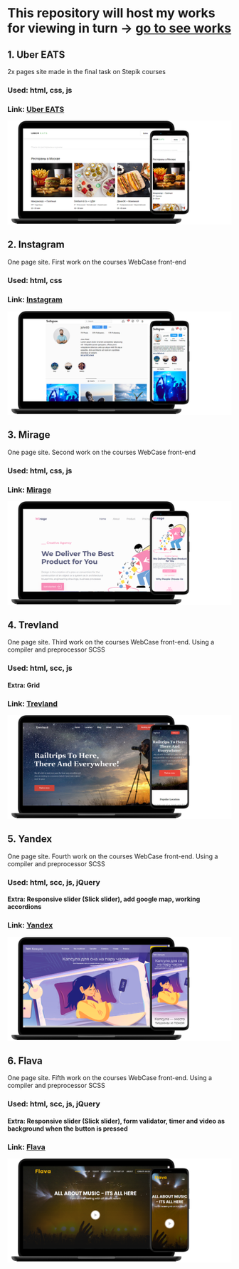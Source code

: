 # This repository will host my works for viewing in turn -> [go to see works](https://github.com/Ad-Pol/viewing/tree/gh-pages)

## 1. Uber EATS
2x pages site made in the final task on Stepik courses
### Used: html, сss, js
### Link:  [Uber EATS](https://ad-pol.github.io/viewing/1_UberEats/index.html)

[![Uber EATS](https://github.com/Ad-Pol/viewing/blob/gh-pages/1_UberEats/UberEats.png)](https://ad-pol.github.io/viewing/1_UberEats/index.html)

## 2. Instagram
One page site. First work on the courses WebCase front-end
### Used: html, сss
### Link:  [Instagram](https://ad-pol.github.io/viewing/2_Instagram/index.html)

[![Instagram](https://github.com/Ad-Pol/viewing/blob/gh-pages/2_Instagram/inst.png)](https://ad-pol.github.io/viewing/2_Instagram/index.html)

## 3. Mirage
One page site. Second work on the courses WebCase front-end
### Used: html, сss, js
### Link:  [Mirage](https://ad-pol.github.io/viewing/3_Mirage/index.htm)

[![Mirage](https://github.com/Ad-Pol/viewing/blob/gh-pages/3_Mirage/Mirage.png)](https://ad-pol.github.io/viewing/3_Mirage/index.htm)

## 4. Trevland
One page site. Third work on the courses WebCase front-end. Using a compiler and preprocessor SCSS
### Used: html, scc, js
#### Extra: Grid
### Link:  [Trevland](https://ad-pol.github.io/viewing/4_Trevland/templates/index.html)

[![Trevland](https://github.com/Ad-Pol/viewing/blob/gh-pages/4_Trevland/Trevland.png)](https://ad-pol.github.io/viewing/4_Trevland/templates/index.html)

## 5. Yandex
One page site. Fourth work on the courses WebCase front-end. Using a compiler and preprocessor SCSS
### Used: html, scc, js, jQuery
#### Extra: Responsive slider (Slick slider), add google map, working accordions
### Link:  [Yandex](https://ad-pol.github.io/viewing/5_Yandex/templates/index.html)

[![Yandex](https://github.com/Ad-Pol/viewing/blob/gh-pages/5_Yandex/Yandex.png)](https://ad-pol.github.io/viewing/5_Yandex/templates/index.html)

## 6. Flava
One page site. Fifth work on the courses WebCase front-end. Using a compiler and preprocessor SCSS
### Used: html, scc, js, jQuery
#### Extra: Responsive slider (Slick slider), form validator, timer and video as background when the button is pressed
### Link:  [Flava](https://ad-pol.github.io/viewing/6_Flava/templates/index.html)

[![Flava](https://github.com/Ad-Pol/viewing/blob/gh-pages/6_Flava/Flava.png)](https://ad-pol.github.io/viewing/6_Flava/templates/index.html)
